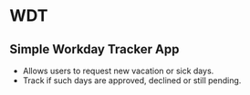 # WDT
## Simple Workday Tracker App

 - Allows users to request new vacation or sick days.
 - Track if such days are approved, declined or still pending.

